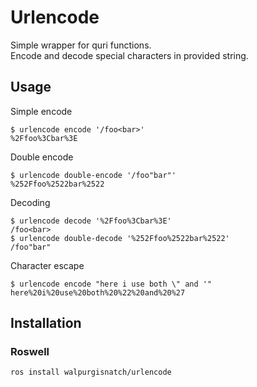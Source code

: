 # Urlencode
Simple wrapper for quri functions.  
Encode and decode special characters in provided string.

## Usage
Simple encode
```
$ urlencode encode '/foo<bar>'
%2Ffoo%3Cbar%3E
```
Double encode
```
$ urlencode double-encode '/foo"bar"'
%252Ffoo%2522bar%2522
```
Decoding
```
$ urlencode decode '%2Ffoo%3Cbar%3E'
/foo<bar>
$ urlencode double-decode '%252Ffoo%2522bar%2522'
/foo"bar"
```
Character escape
```
$ urlencode encode "here i use both \" and '"
here%20i%20use%20both%20%22%20and%20%27
```
## Installation
### Roswell
```
ros install walpurgisnatch/urlencode
```
